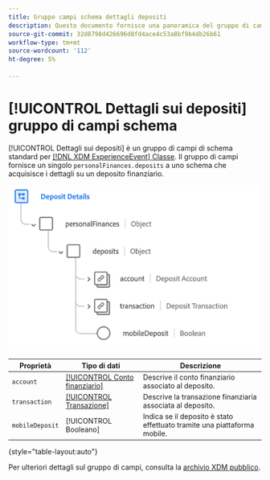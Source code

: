 ```yaml
---
title: Gruppo campi schema dettagli depositi
description: Questo documento fornisce una panoramica del gruppo di campi dello schema Dettagli depositi.
source-git-commit: 32d8798d426696d8fd4ace4c53a8bf9b4db26b61
workflow-type: tm+mt
source-wordcount: '112'
ht-degree: 5%

---
```


# [!UICONTROL Dettagli sui depositi] gruppo di campi schema

[!UICONTROL Dettagli sui depositi] è un gruppo di campi di schema standard per [[!DNL XDM ExperienceEvent] Classe](../../classes/experienceevent.md). Il gruppo di campi fornisce un singolo `personalFinances.deposits` a uno schema che acquisisce i dettagli su un deposito finanziario.

![](../../images/field-groups/deposit-details.png)

| Proprietà | Tipo di dati | Descrizione |
| --- | --- | --- |
| `account` | [[!UICONTROL Conto finanziario]](../../data-types/financial-account.md) | Descrive il conto finanziario associato al deposito. |
| `transaction` | [[!UICONTROL Transazione]](../../data-types/transaction.md) | Descrive la transazione finanziaria associata al deposito. |
| `mobileDeposit` | [!UICONTROL Booleano] | Indica se il deposito è stato effettuato tramite una piattaforma mobile. |

{style=&quot;table-layout:auto&quot;}

Per ulteriori dettagli sul gruppo di campi, consulta la [archivio XDM pubblico](https://github.com/adobe/xdm/blob/master/docs/reference/fieldgroups/experience-event/industry-verticals/experienceevent-deposit-details.schema.json).
